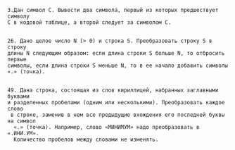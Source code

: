     3.Дан символ C. Вывести два символа, первый из которых предшествует символу
    C в кодовой таблице, а второй следует за символом C.
   

    26. Дано целое число N (> 0) и строка S. Преобразовать строку S в строку
    длины N следующим образом: если длина строки S больше N, то отбросить первые
    символы, если длина строки S меньше N, то в ее начало добавить символы «.» (точка).
     
  
    49. Дана строка, состоящая из слов кириллицей, набранных заглавными буквами
    и разделенных пробелами (одним или несколькими). Преобразовать каждое слово
     в строке, заменив в нем все предыдущие вхождения его последней буквы на символ
      «.» (точка). Например, слово «МИНИМУМ» надо преобразовать в «.ИНИ.УМ».
      Количество пробелов между словами не изменять.
     
